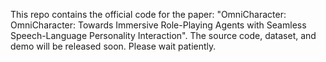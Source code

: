 This repo contains the official code for the paper: "OmniCharacter: OmniCharacter: Towards Immersive Role-Playing Agents with Seamless Speech-Language Personality Interaction". The source code, dataset, and demo will be released soon. Please wait patiently.